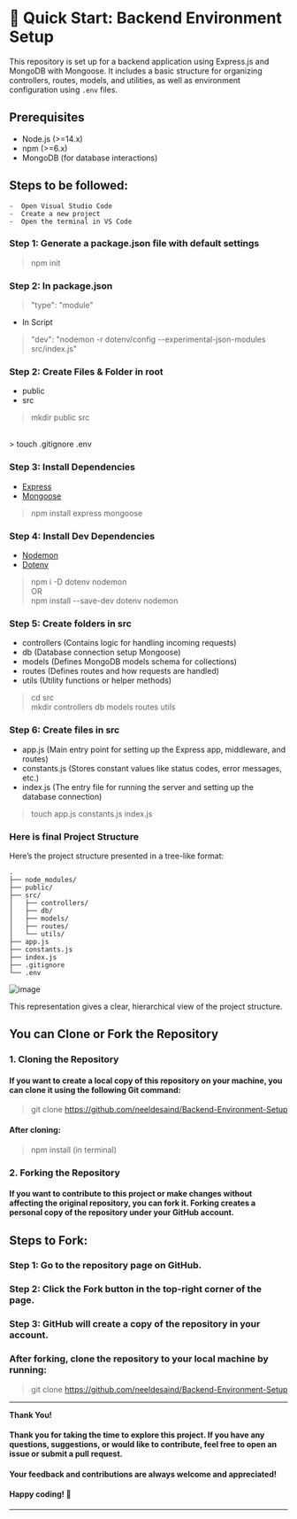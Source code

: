 # 🚀 Quick Start:  Backend Environment Setup
This repository is set up for a backend application using Express.js and MongoDB with Mongoose. It includes a basic structure for organizing controllers, routes, models, and utilities, as well as environment configuration using `.env` files.

## Prerequisites
- Node.js (>=14.x)
- npm (>=6.x)
- MongoDB (for database interactions)

## Steps to be followed:
    -  Open Visual Studio Code 
    -  Create a new project
    -  Open the terminal in VS Code

### Step 1: Generate a package.json file with default settings 
> npm init 

### Step 2: In package.json
>  "type": "module"
- In Script
>  "dev": "nodemon -r dotenv/config --experimental-json-modules src/index.js"

### Step 2: Create Files & Folder in root
- public
- src
> mkdir public src
<br>
> touch .gitignore .env 

### Step 3: Install Dependencies
- [Express]("https://expressjs.com/")
- [Mongoose]("https://mongoosejs.com/)
> npm install express mongoose

### Step 4: Install Dev Dependencies
- [Nodemon]("https://www.npmjs.com/package/nodemon")
- [Dotenv]("https://www.npmjs.com/package/dotenv")
> npm i -D dotenv nodemon 
<br> OR <br>
> npm install --save-dev dotenv nodemon

### Step 5: Create folders in src
- controllers (Contains logic for handling incoming requests)
- db (Database connection setup Mongoose)
- models (Defines MongoDB models schema for collections)
- routes (Defines routes and how requests are handled)
- utils (Utility functions or helper methods)
> cd src <br>
> mkdir controllers db models routes utils

### Step 6: Create files in src
- app.js (Main entry point for setting up the Express app, middleware, and routes)
- constants.js (Stores constant values like status codes, error messages, etc.)
- index.js (The entry file for running the server and setting up the database connection)
> touch app.js constants.js index.js

### Here is final Project Structure

Here’s the project structure presented in a tree-like format:
```
.
├── node_modules/
├── public/
├── src/
│   ├── controllers/
│   ├── db/
│   ├── models/
│   ├── routes/
│   └── utils/
├── app.js
├── constants.js
├── index.js
├── .gitignore
└── .env
```

![image](https://github.com/user-attachments/assets/06bae1f0-16bb-47db-b028-bdb905f2da46)

This representation gives a clear, hierarchical view of the project structure.


## You can Clone or Fork the Repository
### 1. Cloning the Repository
#### If you want to create a local copy of this repository on your machine, you can clone it using the following Git command:
 > git clone https://github.com/neeldesaind/Backend-Environment-Setup
#### After cloning:
> npm install (in terminal)

### 2. Forking the Repository
#### If you want to contribute to this project or make changes without affecting the original repository, you can fork it. Forking creates a personal copy of the repository under your GitHub account.

## Steps to Fork:
### Step 1: Go to the repository page on GitHub.
### Step 2: Click the Fork button in the top-right corner of the page.
### Step 3: GitHub will create a copy of the repository in your account.
### After forking, clone the repository to your local machine by running:

> git clone https://github.com/neeldesaind/Backend-Environment-Setup

---

**Thank You!**

#### Thank you for taking the time to explore this project. If you have any questions, suggestions, or would like to contribute, feel free to open an issue or submit a pull request. 
#### Your feedback and contributions are always welcome and appreciated!
#### Happy coding! 🚀
--- 
